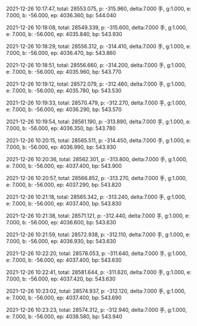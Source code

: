 2021-12-26 10:17:47, total: 28553.075, p: -315.960, delta:7.000 手, g:1.000, e: 7.000, b: -56.000, ep: 4036.360, bp: 544.040

2021-12-26 10:18:08, total: 28549.339, p: -315.600, delta:7.000 手, g:1.000, e: 7.000, b: -56.000, ep: 4035.840, bp: 543.930

2021-12-26 10:18:29, total: 28556.312, p: -314.410, delta:7.000 手, g:1.000, e: 7.000, b: -56.000, ep: 4036.470, bp: 543.860

2021-12-26 10:18:51, total: 28556.660, p: -314.200, delta:7.000 手, g:1.000, e: 7.000, b: -56.000, ep: 4035.960, bp: 543.770

2021-12-26 10:19:12, total: 28572.079, p: -312.460, delta:7.000 手, g:1.000, e: 7.000, b: -56.000, ep: 4035.780, bp: 543.530

2021-12-26 10:19:33, total: 28570.479, p: -312.270, delta:7.000 手, g:1.000, e: 7.000, b: -56.000, ep: 4036.290, bp: 543.570

2021-12-26 10:19:54, total: 28561.190, p: -313.890, delta:7.000 手, g:1.000, e: 7.000, b: -56.000, ep: 4036.350, bp: 543.780

2021-12-26 10:20:15, total: 28565.511, p: -314.450, delta:7.000 手, g:1.000, e: 7.000, b: -56.000, ep: 4036.990, bp: 543.930

2021-12-26 10:20:36, total: 28562.301, p: -313.800, delta:7.000 手, g:1.000, e: 7.000, b: -56.000, ep: 4037.400, bp: 543.900

2021-12-26 10:20:57, total: 28566.852, p: -313.270, delta:7.000 手, g:1.000, e: 7.000, b: -56.000, ep: 4037.290, bp: 543.820

2021-12-26 10:21:18, total: 28565.342, p: -313.240, delta:7.000 手, g:1.000, e: 7.000, b: -56.000, ep: 4037.400, bp: 543.830

2021-12-26 10:21:38, total: 28571.121, p: -312.440, delta:7.000 手, g:1.000, e: 7.000, b: -56.000, ep: 4036.600, bp: 543.630

2021-12-26 10:21:59, total: 28572.938, p: -312.110, delta:7.000 手, g:1.000, e: 7.000, b: -56.000, ep: 4036.930, bp: 543.630

2021-12-26 10:22:20, total: 28578.053, p: -311.640, delta:7.000 手, g:1.000, e: 7.000, b: -56.000, ep: 4037.400, bp: 543.630

2021-12-26 10:22:41, total: 28581.644, p: -311.620, delta:7.000 手, g:1.000, e: 7.000, b: -56.000, ep: 4037.420, bp: 543.630

2021-12-26 10:23:02, total: 28574.937, p: -312.120, delta:7.000 手, g:1.000, e: 7.000, b: -56.000, ep: 4037.400, bp: 543.690

2021-12-26 10:23:23, total: 28574.312, p: -312.940, delta:7.000 手, g:1.000, e: 7.000, b: -56.000, ep: 4038.580, bp: 543.940